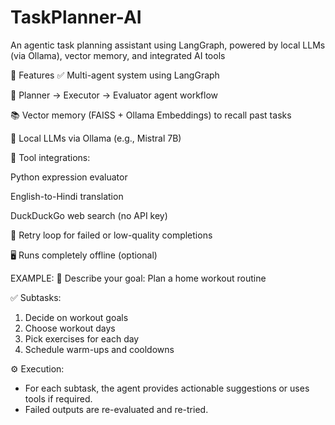 # TaskPlanner-AI
An agentic task planning assistant using LangGraph, powered by local LLMs (via Ollama), vector memory, and integrated AI tools

📌 Features
✅ Multi-agent system using LangGraph

🧠 Planner → Executor → Evaluator agent workflow

📚 Vector memory (FAISS + Ollama Embeddings) to recall past tasks

🤖 Local LLMs via Ollama (e.g., Mistral 7B)

🧰 Tool integrations:

Python expression evaluator

English-to-Hindi translation

DuckDuckGo web search (no API key)

🔁 Retry loop for failed or low-quality completions

🖥️ Runs completely offline (optional)

EXAMPLE:
🎯 Describe your goal: Plan a home workout routine

✅ Subtasks:
1. Decide on workout goals
2. Choose workout days
3. Pick exercises for each day
4. Schedule warm-ups and cooldowns

⚙️ Execution:
- For each subtask, the agent provides actionable suggestions or uses tools if required.
- Failed outputs are re-evaluated and re-tried.

